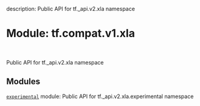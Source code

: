 description: Public API for tf._api.v2.xla namespace

<div itemscope itemtype="http://developers.google.com/ReferenceObject">
<meta itemprop="name" content="tf.compat.v1.xla" />
<meta itemprop="path" content="Stable" />
</div>

# Module: tf.compat.v1.xla

<!-- Insert buttons and diff -->

<table class="tfo-notebook-buttons tfo-api nocontent" align="left">

</table>



Public API for tf._api.v2.xla namespace



## Modules

[`experimental`](../../../tf/compat/v1/xla/experimental.md) module: Public API for tf._api.v2.xla.experimental namespace

